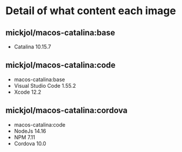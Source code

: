 # Detail of what content each image

## mickjol/macos-catalina:base
- Catalina 10.15.7

## mickjol/macos-catalina:code
- macos-catalina:base
- Visual Studio Code 1.55.2
- Xcode 12.2

## mickjol/macos-catalina:cordova
- macos-catalina:code
- NodeJs 14.16
- NPM 7.11
- Cordova 10.0
